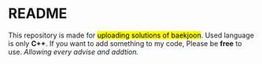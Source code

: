 <h1>README</h1>
This repository is made for <mark>uploading solutions of baekjoon</mark>. Used language is only <strong>C++</strong>. If you want to add something to my code, Please be <strong>free</strong> to use. <em>Allowing every advise and addtion.</em>
